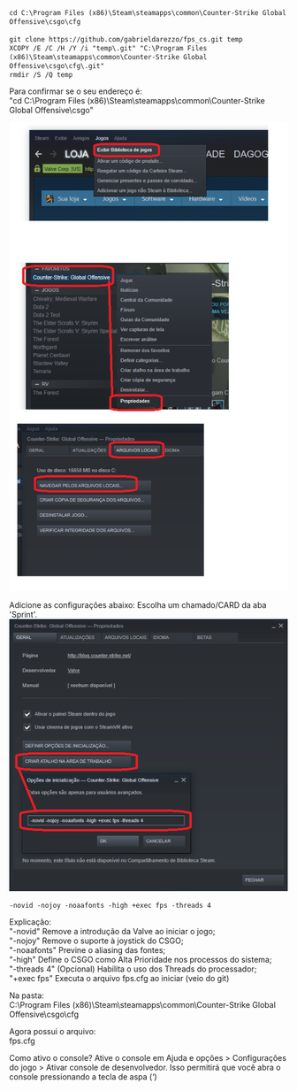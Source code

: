 ```
cd C:\Program Files (x86)\Steam\steamapps\common\Counter-Strike Global Offensive\csgo\cfg

git clone https://github.com/gabrieldarezzo/fps_cs.git temp
XCOPY /E /C /H /Y /i "temp\.git" "C:\Program Files (x86)\Steam\steamapps\common\Counter-Strike Global Offensive\csgo\cfg\.git"
rmdir /S /Q temp
```   


Para confirmar se o seu endereço é:     
"cd C:\Program Files (x86)\Steam\steamapps\common\Counter-Strike Global Offensive\csgo"   

![Cards aba Sprint](docs/fps_1.png)   


Adicione as configurações abaixo:
Escolha um chamado/CARD da aba 'Sprint'.  
![Config Ini](docs/start_ini.png)   

```
-novid -nojoy -noaafonts -high +exec fps -threads 4
```  

Explicação:  
"-novid" Remove a introdução da Valve ao iniciar o jogo;  
"-nojoy" Remove o suporte à joystick do CSGO;  
"-noaafonts" Previne o aliasing das fontes;  
"-high" Define o CSGO como Alta Prioridade nos processos do sistema;  
"-threads 4" (Opcional) Habilita o uso dos Threads do processador;  
"+exec fps" Executa o arquivo fps.cfg ao iniciar   (veio do git)

Na pasta:  
C:\Program Files (x86)\Steam\steamapps\common\Counter-Strike Global Offensive\csgo\cfg  

Agora possui o arquivo:  
fps.cfg  


Como ativo o console?
Ative o console em Ajuda e opções > Configurações do jogo > Ativar console de desenvolvedor.
Isso permitirá que você abra o console pressionando a tecla de aspa (‘)
